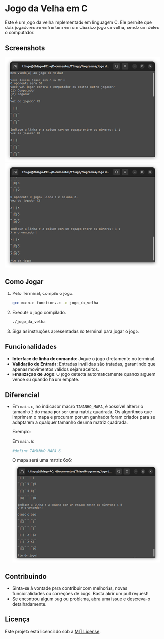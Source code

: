 # Jogo da Velha em C

Este é um jogo da velha implementado em linguagem C. Ele permite que dois jogadores se enfrentem em um clássico jogo da velha, sendo um deles o computador.

## Screenshots

![Captura 1](Capturas/1.png)
![Captura 2](Capturas/2.png)

## Como Jogar

1. Pelo Terminal, compile o jogo:
    ```bash
    gcc main.c functions.c -o jogo_da_velha
    ```

2. Execute o jogo compilado.
    ```bash
    ./jogo_da_velha
    ```
3. Siga as instruções apresentadas no terminal para jogar o jogo.

## Funcionalidades

- **Interface de linha de comando**: Jogue o jogo diretamente no terminal.
- **Validação de Entrada**: Entradas inválidas são tratadas, garantindo que apenas movimentos válidos sejam aceitos.
- **Finalização de Jogo**: O jogo detecta automaticamente quando alguém vence ou quando há um empate.

## Diferencial

-  Em ```main.c```, no indicador macro ```TAMANHO_MAPA```, é possível alterar o tamanho ```3``` do mapa por ser uma matriz quadrada. Os algoritmos que imprimem o mapa e procuram por um ganhador foram criados para se adaptarem a qualquer tamanho de uma matriz quadrada.

    Exemplo:

    Em ```main.h```:

    ```bash
    #define TAMANHO_MAPA 6
    ```

    O mapa será uma matriz 6x6:
    ![Captura 3](Capturas/3.png)

## Contribuindo

- Sinta-se à vontade para contribuir com melhorias, novas funcionalidades ou correções de bugs. Basta abrir um pull request!
- Se encontrou algum bug ou problema, abra uma issue e descreva-o detalhadamente.

## Licença

Este projeto está licenciado sob a [MIT License](LICENSE).
